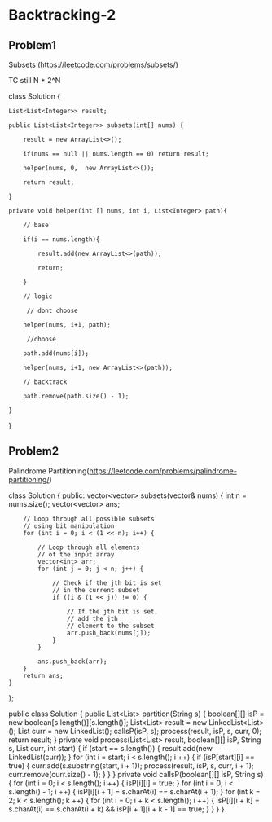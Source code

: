 # Backtracking-2

## Problem1 
Subsets (https://leetcode.com/problems/subsets/)

TC still N * 2^N

class Solution {

    List<List<Integer>> result;

    public List<List<Integer>> subsets(int[] nums) {

        result = new ArrayList<>();

        if(nums == null || nums.length == 0) return result;

        helper(nums, 0,  new ArrayList<>());

        return result;

    }

    private void helper(int [] nums, int i, List<Integer> path){

        // base

        if(i == nums.length){

            result.add(new ArrayList<>(path));

            return;

        }

        // logic

         // dont choose

        helper(nums, i+1, path);

         //choose

        path.add(nums[i]);

        helper(nums, i+1, new ArrayList<>(path));

        // backtrack

        path.remove(path.size() - 1);

    }

}

## Problem2

Palindrome Partitioning(https://leetcode.com/problems/palindrome-partitioning/)


class Solution {
public:
    vector<vector<int>> subsets(vector<int>& nums) {
        int n = nums.size();
        vector<vector<int>> ans;
        
        // Loop through all possible subsets
        // using bit manipulation
        for (int i = 0; i < (1 << n); i++) {

            // Loop through all elements
            // of the input array
            vector<int> arr;
            for (int j = 0; j < n; j++) {

                // Check if the jth bit is set
                // in the current subset
                if ((i & (1 << j)) != 0) {

                    // If the jth bit is set,
                    // add the jth
                    // element to the subset
                    arr.push_back(nums[j]);
                }
            }

            ans.push_back(arr);
        }
        return ans;
    }
};



public class Solution {
    public List<List<String>> partition(String s) {
        boolean[][] isP = new boolean[s.length()][s.length()];
        List<List<String>> result = new LinkedList<List<String>>();
        List<String> curr = new LinkedList<String>();
        calIsP(isP, s);
        process(result, isP, s, curr, 0);
        return result;
    }
    private void process(List<List<String>> result, boolean[][] isP, String s, List<String> curr, int start) {
        if (start == s.length()) {
            result.add(new LinkedList<String>(curr));
        }
        for (int i = start; i < s.length(); i ++) {
            if (isP[start][i] == true) {
                curr.add(s.substring(start, i + 1));
                process(result, isP, s, curr, i + 1);
                curr.remove(curr.size() - 1);
            }
        }
    }
    private void calIsP(boolean[][] isP, String s) {
        for (int i = 0; i < s.length(); i ++) {
            isP[i][i] = true;
        }
        for (int i = 0; i < s.length() - 1; i ++) {
            isP[i][i + 1] = s.charAt(i) == s.charAt(i + 1);
        }
        for (int k = 2; k < s.length(); k ++) {
            for (int i = 0; i + k < s.length(); i ++) {
                isP[i][i + k] = s.charAt(i) == s.charAt(i + k) && isP[i + 1][i + k - 1] == true;
            }
        }
    }
}